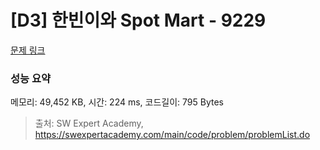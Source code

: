 # [D3] 한빈이와 Spot Mart - 9229 

[문제 링크](https://swexpertacademy.com/main/code/problem/problemDetail.do?contestProbId=AW8Wj7cqbY0DFAXN) 

### 성능 요약

메모리: 49,452 KB, 시간: 224 ms, 코드길이: 795 Bytes



> 출처: SW Expert Academy, https://swexpertacademy.com/main/code/problem/problemList.do